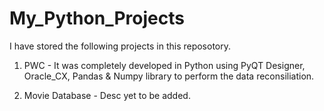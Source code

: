# My_Python_Projects

I have stored the following projects in this reposotory. 

1) PWC - It was completely developed in Python using PyQT Designer, Oracle_CX, Pandas & Numpy library to perform the data reconsiliation. 

2) Movie Database - Desc yet to be added. 

